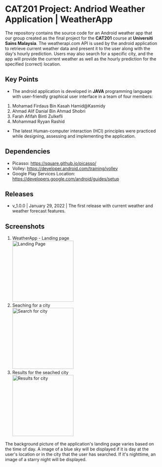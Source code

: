 # CAT201 Project: Andriod Weather Application | WeatherApp
The repository contains the source code for an Android weather app that our group created as the final project for the **CAT201** course at **Universiti Sains Malaysia**.
The weatherapi.com API is used by the android application to retrieve current weather data and present it to the user along with the day's hourly prediction. Users may also search for a specific city, and the app will provide the current weather as well as the hourly prediction for the specified (correct) location. 
## Key Points
- The android application is developed in **JAVA** programming language with user-friendly
graphical user interface in a team of four members:
1. Mohamad Firdaus Bin Kasah Hamid@Kasmidy
2. Ahmad Alif Danial Bin Ahmad Shobri
3. Farah Afifah Binti Zulkefli
4. Mohammad Ryyan Rashid
-  The latest Human-computer interaction (HCI) principles were practiced while designing,
assessing and implementing the application.

## Dependencies
- Picasso: https://square.github.io/picasso/
- Volley: https://developer.android.com/training/volley
- Google Play Services Location: https://developers.google.com/android/guides/setup

## Releases
- v_1.0.0 | January 29, 2022 | The first release with current weather and weather forecast features.

## Screenshots
1. WeatherApp - Landing page <br>
    <img src="https://github.com/ryyanrashid01/CAT201_WeatherApp/blob/main/screenshots/landingScreen.jpg" alt="Landing Page" style="width:200px;"/>
2. Seaching for a city <br>
    <img src="https://github.com/ryyanrashid01/CAT201_WeatherApp/blob/main/screenshots/searchCity.jpg" alt="Search for city" style="width:200px;"/>
3. Results for the seached city <br>
    <img src="https://github.com/ryyanrashid01/CAT201_WeatherApp/blob/main/screenshots/landingScreen.jpg" alt="Results for city" style="width:200px;"/>

The background picture of the application's landing page varies based on the time of day. A image of a blue sky will be displayed if it is day at the user's location or in the city that the user has searched. If it's nighttime, an image of a starry night will be displayed.
